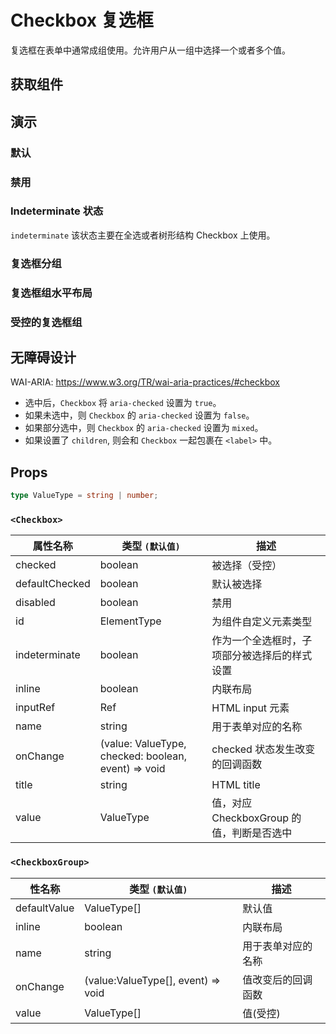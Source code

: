 # Checkbox 复选框

复选框在表单中通常成组使用。允许用户从一组中选择一个或者多个值。

## 获取组件

<!--{include:(components/checkbox/fragments/import.md)}-->

## 演示

### 默认

<!--{include:`basic.md`}-->

### 禁用

<!--{include:`disabled.md`}-->

### Indeterminate 状态

`indeterminate` 该状态主要在全选或者树形结构 Checkbox 上使用。

<!--{include:`indeterminate.md`}-->

### 复选框分组

<!--{include:`checkbox-group.md`}-->

### 复选框组水平布局

<!--{include:`checkbox-groupinline.md`}-->

### 受控的复选框组

<!--{include:`checkbox-group-controller.md`}-->

## 无障碍设计

WAI-ARIA: https://www.w3.org/TR/wai-aria-practices/#checkbox

- 选中后，`Checkbox` 将 `aria-checked` 设置为 `true`。
- 如果未选中，则 `Checkbox` 的 `aria-checked` 设置为 `false`。
- 如果部分选中，则 `Checkbox` 的 `aria-checked` 设置为 `mixed`。
- 如果设置了 `children`, 则会和 `Checkbox` 一起包裹在 `<label>` 中。

## Props

```ts
type ValueType = string | number;
```

### `<Checkbox>`

| 属性名称       | 类型 `(默认值)`                                     | 描述                                         |
| -------------- | --------------------------------------------------- | -------------------------------------------- |
| checked        | boolean                                             | 被选择（受控）                               |
| defaultChecked | boolean                                             | 默认被选择                                   |
| disabled       | boolean                                             | 禁用                                         |
| id             | ElementType                                         | 为组件自定义元素类型                         |
| indeterminate  | boolean                                             | 作为一个全选框时，子项部分被选择后的样式设置 |
| inline         | boolean                                             | 内联布局                                     |
| inputRef       | Ref                                                 | HTML input 元素                              |
| name           | string                                              | 用于表单对应的名称                           |
| onChange       | (value: ValueType, checked: boolean, event) => void | checked 状态发生改变的回调函数               |
| title          | string                                              | HTML title                                   |
| value          | ValueType                                           | 值，对应 CheckboxGroup 的值，判断是否选中    |

### `<CheckboxGroup>`

| 性名称       | 类型 `(默认值)`                    | 描述               |
| ------------ | ---------------------------------- | ------------------ |
| defaultValue | ValueType[]                        | 默认值             |
| inline       | boolean                            | 内联布局           |
| name         | string                             | 用于表单对应的名称 |
| onChange     | (value:ValueType[], event) => void | 值改变后的回调函数 |
| value        | ValueType[]                        | 值(受控)           |
